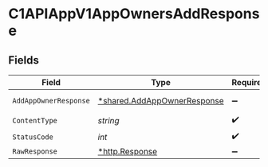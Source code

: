 # C1APIAppV1AppOwnersAddResponse


## Fields

| Field                                                                     | Type                                                                      | Required                                                                  | Description                                                               |
| ------------------------------------------------------------------------- | ------------------------------------------------------------------------- | ------------------------------------------------------------------------- | ------------------------------------------------------------------------- |
| `AddAppOwnerResponse`                                                     | [*shared.AddAppOwnerResponse](../../models/shared/addappownerresponse.md) | :heavy_minus_sign:                                                        | Successful response                                                       |
| `ContentType`                                                             | *string*                                                                  | :heavy_check_mark:                                                        | N/A                                                                       |
| `StatusCode`                                                              | *int*                                                                     | :heavy_check_mark:                                                        | N/A                                                                       |
| `RawResponse`                                                             | [*http.Response](https://pkg.go.dev/net/http#Response)                    | :heavy_minus_sign:                                                        | N/A                                                                       |
